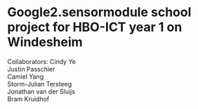 # Google2.sensormodule school project for HBO-ICT year 1 on Windesheim
Collaborators:
Cindy Ye  
Justin Passchier  
Camiel Yang  
Storm-Julian Tersteeg  
Jonathan van der Sluijs  
Bram Kruidhof  

